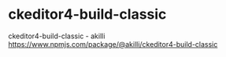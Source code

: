 # ckeditor4-build-classic
ckeditor4-build-classic - akilli 
https://www.npmjs.com/package/@akilli/ckeditor4-build-classic
